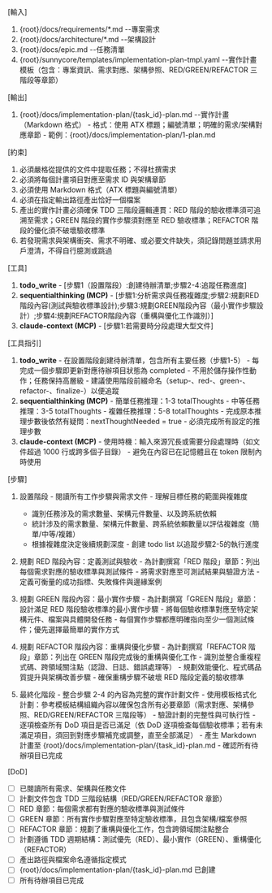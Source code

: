 [輸入]
  1. {root}/docs/requirements/*.md --專案需求
  2. {root}/docs/architecture/*.md --架構設計
  3. {root}/docs/epic.md --任務清單
  4. {root}/sunnycore/templates/implementation-plan-tmpl.yaml --實作計畫模板（包含：專案資訊、需求對應、架構參照、RED/GREEN/REFACTOR 三階段等章節）

[輸出]
  1. {root}/docs/implementation-plan/{task_id}-plan.md --實作計畫（Markdown 格式）
    - 格式：使用 ATX 標題；編號清單；明確的需求/架構對應章節
    - 範例：{root}/docs/implementation-plan/1-plan.md

[約束]
  1. 必須嚴格從提供的文件中提取任務；不得杜撰需求
  2. 必須將每個計畫項目對應至需求 ID 與架構章節
  3. 必須使用 Markdown 格式（ATX 標題與編號清單）
  4. 必須在指定輸出路徑產出恰好一個檔案
  5. 產出的實作計畫必須確保 TDD 三階段邏輯連貫：RED 階段的驗收標準須可追溯至需求；GREEN 階段的實作步驟須對應至 RED 驗收標準；REFACTOR 階段的優化須不破壞驗收標準
  6. 若發現需求與架構衝突、需求不明確、或必要文件缺失，須記錄問題並請求用戶澄清，不得自行臆測或跳過

[工具]
  1. **todo_write**
    - [步驟1（設置階段）:創建待辦清單;步驟2-4:追蹤任務進度]
  2. **sequentialthinking (MCP)**
    - [步驟1:分析需求與任務複雜度;步驟2:規劃RED階段內容(測試與驗收標準設計);步驟3:規劃GREEN階段內容（最小實作步驟設計）;步驟4:規劃REFACTOR階段內容（重構與優化工作識別）]
  3. **claude-context (MCP)**
    - [步驟1:若需要時分段處理大型文件]

[工具指引]
  1. **todo_write**
    - 在設置階段創建待辦清單，包含所有主要任務（步驟1-5）
    - 每完成一個步驟即更新對應待辦項目狀態為 completed
    - 不用於儲存操作性動作；任務保持高層級
    - 建議使用階段前綴命名（setup-、red-、green-、refactor-、finalize-）以便追蹤
  2. **sequentialthinking (MCP)**
    - 簡單任務推理：1-3 totalThoughts
    - 中等任務推理：3-5 totalThoughts
    - 複雜任務推理：5-8 totalThoughts
    - 完成原本推理步數後依然有疑問：nextThoughtNeeded = true
    - 必須完成所有設定的推理步數
  3. **claude-context (MCP)**
    - 使用時機：輸入來源冗長或需要分段處理時（如文件超過 1000 行或跨多個子目錄）
    - 避免在內容已在記憶體且在 token 限制內時使用

[步驟]
  1. 設置階段
    - 閱讀所有工作步驟與需求文件
    - 理解目標任務的範圍與複雜度
      * 識別任務涉及的需求數量、架構元件數量、以及跨系統依賴
      * 統計涉及的需求數量、架構元件數量、跨系統依賴數量以評估複雜度（簡單/中等/複雜）
      * 根據複雜度決定後續規劃深度
    - 創建 todo list 以追蹤步驟2-5的執行進度

  2. 規劃 RED 階段內容：定義測試與驗收
    - 為計劃撰寫「RED 階段」章節：列出每個需求對應的驗收標準與測試條件
    - 將需求對應至可測試結果與驗證方法
    - 定義可衡量的成功指標、失敗條件與邊緣案例

  3. 規劃 GREEN 階段內容：最小實作步驟
    - 為計劃撰寫「GREEN 階段」章節：設計滿足 RED 階段驗收標準的最小實作步驟
    - 將每個驗收標準對應至特定架構元件、檔案與具體開發任務
    - 每個實作步驟都應明確指向至少一個測試條件；優先選擇最簡單的實作方式

  4. 規劃 REFACTOR 階段內容：重構與優化步驟
    - 為計劃撰寫「REFACTOR 階段」章節：列出在 GREEN 階段完成後的重構與優化工作
    - 識別並整合重複程式碼、跨領域關注點（認證、日誌、錯誤處理等）
    - 規劃效能優化、程式碼品質提升與架構改善步驟
    - 確保重構步驟不破壞 RED 階段定義的驗收標準

  5. 最終化階段
    - 整合步驟 2-4 的內容為完整的實作計劃文件
    - 使用模板格式化計劃：參考模板結構組織內容以確保包含所有必要章節（需求對應、架構參照、RED/GREEN/REFACTOR 三階段等）
    - 驗證計劃的完整性與可執行性
    - 逐項檢查所有 DoD 項目是否已滿足（依 DoD 逐項檢查每個驗收標準；若有未滿足項目，須回到對應步驟補充或調整，直至全部滿足）
    - 產生 Markdown 計畫至 {root}/docs/implementation-plan/{task_id}-plan.md
    - 確認所有待辦項目已完成

[DoD]
  - [ ] 已閱讀所有需求、架構與任務文件
  - [ ] 計劃文件包含 TDD 三階段結構（RED/GREEN/REFACTOR 章節）
  - [ ] RED 章節：每個需求都有對應的驗收標準與測試條件
  - [ ] GREEN 章節：所有實作步驟對應至特定驗收標準，且包含架構/檔案參照
  - [ ] REFACTOR 章節：規劃了重構與優化工作，包含跨領域關注點整合
  - [ ] 計劃遵循 TDD 週期結構：測試優先（RED）、最小實作（GREEN）、重構優化（REFACTOR）
  - [ ] 產出路徑與檔案命名遵循指定模式
  - [ ] {root}/docs/implementation-plan/{task_id}-plan.md 已創建
  - [ ] 所有待辦項目已完成
